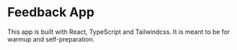 # Feedback App

This app is built with React, TypeScript and Tailwindcss. It is meant to be for warmup and self-preparation.